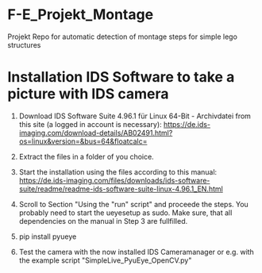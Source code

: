# F-E_Projekt_Montage
Projekt Repo for automatic detection of montage steps for simple lego structures


# Installation IDS Software to take a picture with IDS camera

1. Download IDS Software Suite 4.96.1 für Linux 64-Bit - Archivdatei from this site (a logged in account is necessary):
    https://de.ids-imaging.com/download-details/AB02491.html?os=linux&version=&bus=64&floatcalc=
    
2. Extract the files in a folder of you choice.
  
  
3. Start the installation using the files according to this manual:
  https://de.ids-imaging.com/files/downloads/ids-software-suite/readme/readme-ids-software-suite-linux-4.96.1_EN.html
  
  
4. Scroll to Section "Using the "run" script" and proceede the steps.
   You probably need to start the ueyesetup as sudo. Make sure, that all dependencies on the manual in Step 3 are fullfilled.
  
5. pip install pyueye

6. Test the camera with the now installed IDS Cameramanager or e.g. with the example script "SimpleLive_PyuEye_OpenCV.py"
